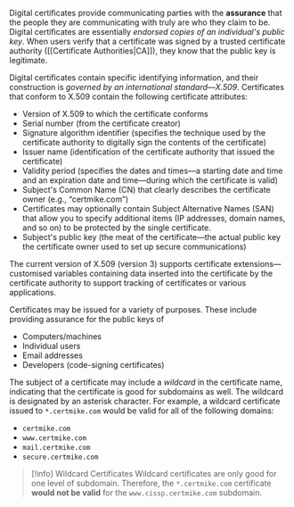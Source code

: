 
Digital certificates provide communicating parties with the **assurance** that the people they are communicating with truly are who they claim to be. Digital certificates are essentially *endorsed copies of an individual's public key*. When users verify that a certificate was signed by a trusted certificate authority ([[Certificate Authorities|CA]]), they know that the public key is legitimate.

Digital certificates contain specific identifying information, and their construction is *governed by an international standard—X.509*. Certificates that conform to X.509 contain the following certificate attributes:

- Version of X.509 to which the certificate conforms
- Serial number (from the certificate creator)
- Signature algorithm identifier (specifies the technique used by the certificate authority to digitally sign the contents of the certificate)
- Issuer name (identification of the certificate authority that issued the certificate)
- Validity period (specifies the dates and times—a starting date and time and an expiration date and time—during which the certificate is valid)
- Subject's Common Name (CN) that clearly describes the certificate owner (e.g., “certmike.com”)
- Certificates may optionally contain Subject Alternative Names (SAN) that allow you to specify additional items (IP addresses, domain names, and so on) to be protected by the single certificate.
- Subject's public key (the meat of the certificate—the actual public key the certificate owner used to set up secure communications)

The current version of X.509 (version 3) supports certificate extensions—customised variables containing data inserted into the certificate by the certificate authority to support tracking of
certificates or various applications.

Certificates may be issued for a variety of purposes. These include providing assurance for the public keys of 

- Computers/machines
- Individual users
- Email addresses
- Developers (code-signing certificates)

The subject of a certificate may include a *wildcard* in the certificate name, indicating that the certificate is good for subdomains as well. The wildcard is designated by an asterisk character. For example, a wildcard certificate issued to `*.certmike.com` would be valid for all of the following domains:

- `certmike.com`
- `www.certmike.com`
- `mail.certmike.com`
- `secure.certmike.com`

>[!info] Wildcard Certificates
>Wildcard certificates are only good for one level of subdomain. Therefore, the
`*.certmike.com` certificate **would not be valid** for the `www.cissp.certmike.com` subdomain.


